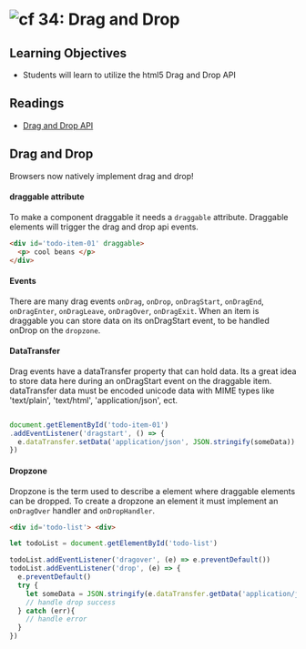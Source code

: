 ![cf](http://i.imgur.com/7v5ASc8.png) 34: Drag and Drop
===

## Learning Objectives
* Students will learn to utilize the html5 Drag and Drop API

## Readings
* [Drag and Drop API](https://developer.mozilla.org/en-US/docs/Web/API/HTML_Drag_and_Drop_API)

## Drag and Drop
Browsers now natively implement drag and drop!

#### draggable attribute
To make a component draggable it needs a `draggable` attribute. Draggable elements will trigger the drag and drop api events.

``` html
<div id='todo-item-01' draggable>
  <p> cool beans </p>
</div>
```

#### Events
There are many drag events `onDrag`, `onDrop`, `onDragStart`, `onDragEnd`, `onDragEnter`, `onDragLeave`, `onDragOver`, `onDragExit`. When an item is draggable you can store data on its onDragStart event, to be handled onDrop on the `dropzone`.

#### DataTransfer
Drag events have a dataTransfer property that can hold data. Its a great idea to store data here during an onDragStart event on the draggable item. dataTransfer data must be encoded unicode data with MIME types like 'text/plain', 'text/html', 'application/json', ect.

``` javascript

document.getElementById('todo-item-01')
.addEventListener('dragstart', () => {
  e.dataTransfer.setData('application/json', JSON.stringify(someData))
})
```

#### Dropzone
Dropzone is the term used to describe a element where draggable elements can be dropped. To create a dropzone an element it must implement an `onDragOver` handler and `onDropHandler`.

``` html
<div id='todo-list'> <div>
```
``` javascript
let todoList = document.getElementById('todo-list')

todoList.addEventListener('dragover', (e) => e.preventDefault())
todoList.addEventListener('drop', (e) => {
  e.preventDefault()
  try {
    let someData = JSON.stringify(e.dataTransfer.getData('application/json'))
    // handle drop success
  } catch (err){
    // handle error
  }
})
```
